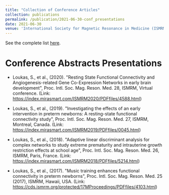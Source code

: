 ```yaml
---
title: "Collection of Conference Articles"
collection: publications
permalink: /publication/2021-06-30-conf_presentations
date: 2021-06-30
venue: 'International Society for Magnetic Resonance in Medicine (ISMRM)'
---
```


See the complete list [here](https://seralouk.github.io/publication/2021-06-30-conf_presentations).

Conference Abstracts Presentations
=====

- Loukas, S., et al., (2020). "Resting State Functional Connectivity and Angiogenesis-related
Gene Co-Expression Networks in early brain development", Proc. Intl. Soc. Mag. Reson.
Med. 28, ISMRM, Virtual conference.
(Link: <https://index.mirasmart.com/ISMRM2020/PDFfiles/4588.html>)

- Loukas, S., et al., (2019). "Investigating the effects of an early intervention in preterm newborns:
A resting-state functional connectivity study", Proc. Intl. Soc. Mag. Reson. Med. 27,
ISMRM, Montreal, Canada.
(Link: <https://index.mirasmart.com/ISMRM2019/PDFfiles/0045.html>)

- Loukas, S., et al., (2018). "Adaptive linear discriminant analysis for complex networks to
study extreme prematurity and intrauterine growth restriction effects at school age", Proc.
Intl. Soc. Mag. Reson. Med. 26, ISMRM, Paris, France.
(Link: <https://index.mirasmart.com/ISMRM2018/PDFfiles/5214.html>)

- Loukas, S., et al., (2017). "Music training enhances functional connectivity in preterm newborns",
Proc. Intl. Soc. Mag. Reson. Med. 25 (2017), ISMRM, Hawaii, USA.
(Link: <https://cds.ismrm.org/protected/17MProceedings/PDFfiles/4103.html>)